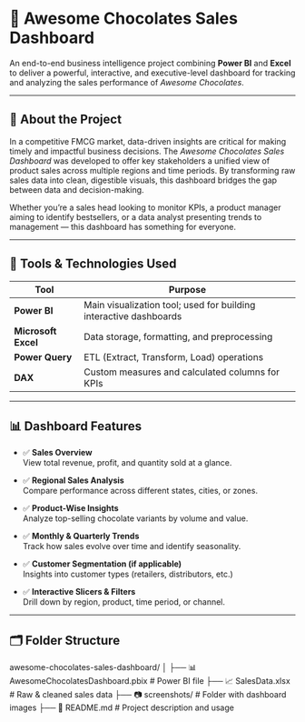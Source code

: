# 🍫 Awesome Chocolates Sales Dashboard

An end-to-end business intelligence project combining **Power BI** and **Excel** to deliver a powerful, interactive, and executive-level dashboard for tracking and analyzing the sales performance of *Awesome Chocolates*.

---

## 🧠 About the Project

In a competitive FMCG market, data-driven insights are critical for making timely and impactful business decisions. The *Awesome Chocolates Sales Dashboard* was developed to offer key stakeholders a unified view of product sales across multiple regions and time periods. By transforming raw sales data into clean, digestible visuals, this dashboard bridges the gap between data and decision-making.

Whether you’re a sales head looking to monitor KPIs, a product manager aiming to identify bestsellers, or a data analyst presenting trends to management — this dashboard has something for everyone.

---

## 🔧 Tools & Technologies Used

| Tool | Purpose |
|------|---------|
| **Power BI** | Main visualization tool; used for building interactive dashboards |
| **Microsoft Excel** | Data storage, formatting, and preprocessing |
| **Power Query** | ETL (Extract, Transform, Load) operations |
| **DAX** | Custom measures and calculated columns for KPIs |

---

## 📊 Dashboard Features

- ✅ **Sales Overview**  
  View total revenue, profit, and quantity sold at a glance.

- ✅ **Regional Sales Analysis**  
  Compare performance across different states, cities, or zones.

- ✅ **Product-Wise Insights**  
  Analyze top-selling chocolate variants by volume and value.

- ✅ **Monthly & Quarterly Trends**  
  Track how sales evolve over time and identify seasonality.

- ✅ **Customer Segmentation (if applicable)**  
  Insights into customer types (retailers, distributors, etc.)

- ✅ **Interactive Slicers & Filters**  
  Drill down by region, product, time period, or channel.

---

## 🗂️ Folder Structure
awesome-chocolates-sales-dashboard/
│
├── 📊 AwesomeChocolatesDashboard.pbix # Power BI file
├── 📈 SalesData.xlsx # Raw & cleaned sales data
├── 📷 screenshots/ # Folder with dashboard images
├── 📄 README.md # Project description and usage


